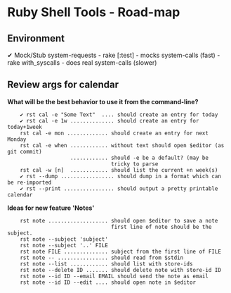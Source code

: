 Ruby Shell Tools - Road-map
===========================

Environment
-----------

  ✔ Mock/Stub system-requests
    - rake [:test] - mocks system-calls (fast)
    - rake with_syscalls - does real system-calls (slower)
 


Review args for calendar
------------------------

**What will be the best behavior to use it from the command-line?**
  
        ✔ rst cal -e "Some Text"  .... should create an entry for today
        ✔ rst cal -e 1w .............. should create an entry for today+1week
        rst cal -e mon ............. should create an entry for next Monday
        rst cal -e when ............ without text should open $editor (as git commit)
                        ............ should -e be a default? (may be
                                     tricky to parse
        rst cal -w [n]  ............ should list the current +n week(s)
        ✔ rst --dump ................. should dump in a format which can be re-imported
        ✔ rst --print ................ should output a pretty printable calendar
        
**Ideas for new feature 'Notes'**

        rst note ................... should open $editor to save a note
                                     first line of note should be the subject.
        rst note --subject 'subject'
        rst note --subject '..' FILE
        rst note FILE .............. subject from the first line of FILE
        rst note -- ................ should read from $stdin
        rst note --list ............ should list with store-ids
        rst note --delete ID ....... should delete note with store-id ID
        rst note --id ID --email EMAIL should send the note as email
        rst note --id ID --edit .... should open note in $editor

        
